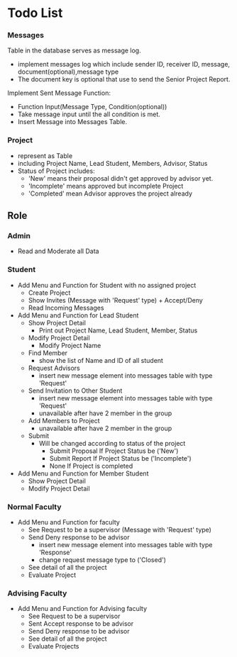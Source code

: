 # Todo List

### Messages
Table in the database serves as message log.
- implement messages log which include sender ID, receiver ID, message, document(optional),message type
- The document key is optional that use to send the Senior Project Report.

Implement Sent Message Function:
  - Function Input(Message Type, Condition(optional))
  - Take message input until the all condition is met.
  - Insert Message into Messages Table.
### Project
- represent as Table
- including Project Name, Lead Student, Members, Advisor, Status
- Status of Project includes:
  - 'New' means their proposal didn't get approved by advisor yet.
  - 'Incomplete' means approved but incomplete Project
  - 'Completed' mean Advisor approves the project already

## Role
### Admin
- Read and Moderate all Data

### Student
- Add Menu and Function for Student with no assigned project
  - Create Project
  - Show Invites (Message with 'Request' type) + Accept/Deny
  - Read Incoming Messages
- Add Menu and Function for Lead Student
  - Show Project Detail
    - Print out Project Name, Lead Student, Member, Status
  - Modify Project Detail
    - Modify Project Name
  - Find Member
    - show the list of Name and ID of all student 
  - Request Advisors
    - insert new message element into messages table with type 'Request'
  - Send Invitation to Other Student
    - insert new message element into messages table with type 'Request' 
    - unavailable after have 2 member in the group
  - Add Members to Project
    - unavailable after have 2 member in the group
  - Submit
    - Will be changed according to status of the project
      - Submit Proposal If Project Status be ('New')
      - Submit Report If Project Status be ('Incomplete')
      - None If Project is completed
- Add Menu and Function for Member Student
  - Show Project Detail
  - Modify Project Detail

### Normal Faculty
- Add Menu and Function for faculty
  - See Request to be a supervisor (Message with 'Request' type)
  - Send Deny response to be advisor
    - insert new message element into messages table with type 'Response'
    - change request message type to ('Closed')
  - See detail of all the project
  - Evaluate Project

### Advising Faculty
- Add Menu and Function for Advising faculty
  - See Request to be a supervisor
  - Sent Accept response to be advisor
  - Send Deny response to be advisor
  - See detail of all the project
  - Evaluate Projects
